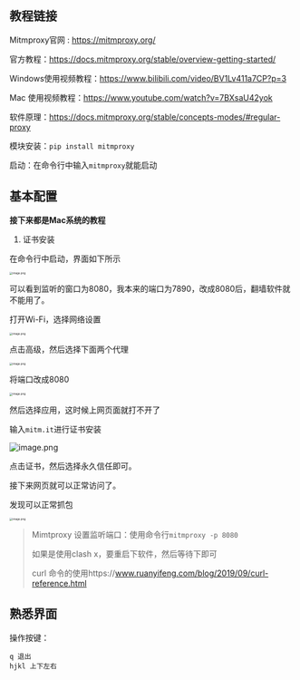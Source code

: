 ## 教程链接

Mitmproxy官网 : https://mitmproxy.org/

官方教程：https://docs.mitmproxy.org/stable/overview-getting-started/

Windows使用视频教程：https://www.bilibili.com/video/BV1Lv411a7CP?p=3

Mac 使用视频教程：https://www.youtube.com/watch?v=7BXsaU42yok

软件原理：https://docs.mitmproxy.org/stable/concepts-modes/#regular-proxy

模块安装：`pip install mitmproxy`

启动：在命令行中输入`mitmproxy`就能启动

## 基本配置

**接下来都是Mac系统的教程**

1. 证书安装

在命令行中启动，界面如下所示

<img src="http://ww1.sinaimg.cn/large/005KJzqrgy1gpg6qullcmj313m1c010u.jpg" alt="image.png" style="zoom:33%;" />

可以看到监听的窗口为8080，我本来的端口为7890，改成8080后，翻墙软件就不能用了。

打开Wi-Fi，选择网络设置

<img src="http://ww1.sinaimg.cn/large/005KJzqrgy1gpg6siydcij30i00ic0un.jpg" alt="image.png" style="zoom:33%;" />



点击高级，然后选择下面两个代理

<img src="http://ww1.sinaimg.cn/large/005KJzqrgy1gpg6thauouj30y80cmjvm.jpg" alt="image.png" style="zoom:33%;" />

将端口改成8080

<img src="http://ww1.sinaimg.cn/large/005KJzqrgy1gpg6ugw2b5j30xe06u41d.jpg" alt="image.png" style="zoom:33%;" />

然后选择应用，这时候上网页面就打不开了

输入`mitm.it`进行证书安装

![image.png](http://ww1.sinaimg.cn/large/005KJzqrgy1gpg77jebqdj31cq0uuag6.jpg)

点击证书，然后选择永久信任即可。

接下来网页就可以正常访问了。

发现可以正常抓包

<img src="http://ww1.sinaimg.cn/large/005KJzqrgy1gpg7b4y8lvj312c0nutvi.jpg" alt="image.png" style="zoom:33%;" />

> Mimtproxy 设置监听端口：使用命令行`mitmproxy -p 8080`
>
> 如果是使用clash x，要重启下软件，然后等待下即可
>
> curl 命令的使用https://www.ruanyifeng.com/blog/2019/09/curl-reference.html

## 熟悉界面

操作按键：

```
q 退出
hjkl 上下左右
```

